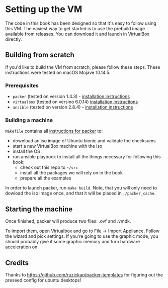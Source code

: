 # Setting up the VM

The code in this book has been designed so that it's easy to follow using this VM.
The easiest way to get started is to use the prebuild image available from releases. You can download it and launch in VirtualBox directly.


## Building from scratch

If you'd like to build the VM from scratch, please follow these steps. These instructions were tested on macOS Mojave 10.14.5.

### Prerequisites

- `packer` (tested on version 1.4.3) - [installation instructions](https://www.packer.io/docs/install/index.html)
- `virtualbox` (tested on versino 6.0.14) [installation instructions](https://www.virtualbox.org/wiki/Downloads)
- `ansible` (tested on version 2.8.4) - [installation instructions](https://docs.ansible.com/ansible/latest/installation_guide/intro_installation.html)

### Building a machine

`Makefile` contains all [instructions for packer](./packer.json) to:
- download an iso image of Ubuntu bionic and validate the checksums
- start a new VirtualBox machine with the iso
- install the OS
- run ansible playbook to install all the things necessary for following this book:
  - check out this repo to `~/src`
  - install all the packages we will rely on in the book
  - prepare all the examples

In order to launch packer, run `make build`. Note, that you will only need to dowload the iso image once, and that it will be placed in `./packer_cache`.


## Starting the machine

Once finished, packer will produce two files: .ovf and .vmdk.

To import them, open Virtualbox and go to File -> Import Appliance. Follow the wizard and pick settings. If you're going to use the graphic mode, you should probably give it some graphic memory and turn hardware acceleration on.

## Credits

Thanks to https://github.com/ruzickap/packer-templates for figuring out the preseed config for ubuntu desktops!